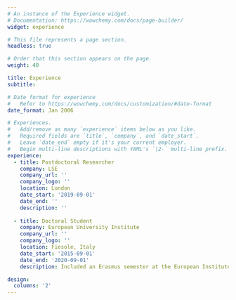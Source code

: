 ```yaml
---
# An instance of the Experience widget.
# Documentation: https://wowchemy.com/docs/page-builder/
widget: experience

# This file represents a page section.
headless: true

# Order that this section appears on the page.
weight: 40

title: Experience
subtitle:

# Date format for experience
#   Refer to https://wowchemy.com/docs/customization/#date-format
date_format: Jan 2006

# Experiences.
#   Add/remove as many `experience` items below as you like.
#   Required fields are `title`, `company`, and `date_start`.
#   Leave `date_end` empty if it's your current employer.
#   Begin multi-line descriptions with YAML's `|2-` multi-line prefix.
experience:
  - title: Postdoctoral Researcher
    company: LSE
    company_url: ''
    company_logo: ''
    location: London
    date_start: '2019-09-01'
    date_end: ''
    description: ''
        
  - title: Doctoral Student
    company: European University Institute
    company_url: ''
    company_logo: ''
    location: Fiesole, Italy
    date_start: '2015-09-01'
    date_end: '2020-09-01'
    description: Included an Erasmus semester at the European Institute, LSE (Michaelmas, 2018)

design:
  columns: '2'
---
```

